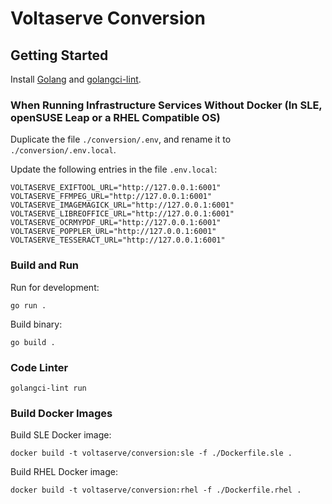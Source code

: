 # Voltaserve Conversion

## Getting Started

Install [Golang](https://go.dev/doc/install) and [golangci-lint](https://golangci-lint.run/usage/install).

### When Running Infrastructure Services Without Docker (In SLE, openSUSE Leap or a RHEL Compatible OS)

Duplicate the file `./conversion/.env`, and rename it to `./conversion/.env.local`.

Update the following entries in the file `.env.local`:

```properties
VOLTASERVE_EXIFTOOL_URL="http://127.0.0.1:6001"
VOLTASERVE_FFMPEG_URL="http://127.0.0.1:6001"
VOLTASERVE_IMAGEMAGICK_URL="http://127.0.0.1:6001"
VOLTASERVE_LIBREOFFICE_URL="http://127.0.0.1:6001"
VOLTASERVE_OCRMYPDF_URL="http://127.0.0.1:6001"
VOLTASERVE_POPPLER_URL="http://127.0.0.1:6001"
VOLTASERVE_TESSERACT_URL="http://127.0.0.1:6001"
```

### Build and Run

Run for development:

```shell
go run .
```

Build binary:

```shell
go build .
```

### Code Linter

```shell
golangci-lint run
```

### Build Docker Images

Build SLE Docker image:

```shell
docker build -t voltaserve/conversion:sle -f ./Dockerfile.sle .
```

Build RHEL Docker image:

```shell
docker build -t voltaserve/conversion:rhel -f ./Dockerfile.rhel .
```
